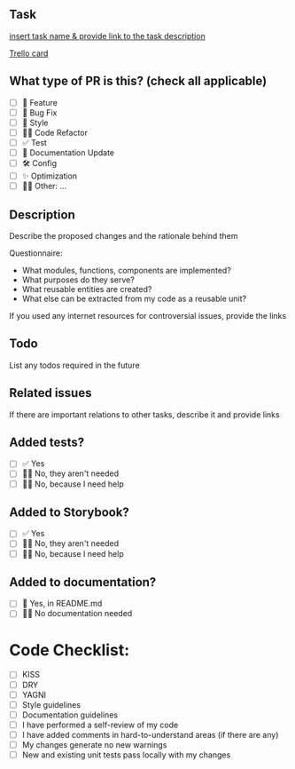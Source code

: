 ## Task
 
[insert task name & provide link to the task description](https://github.com/rolling-scopes-school/tasks/blob/master/tasks/eCommerce-Application/Sprints/Sprint%231.md#1-repository-setup-29-points-)

[Trello card](https://trello.com/c/i43A3Ge2)

## What type of PR is this? (check all applicable)

- [ ] 🍕 Feature
- [ ] 🐞 Bug Fix
- [ ] 🎨 Style
- [ ] 👨‍💻 Code Refactor
- [ ] ✅ Test
- [ ] 📝 Documentation Update
- [ ] 🛠 Config
- [ ] ✨ Optimization
- [ ] 🤷‍♂️ Other: ...

## Description
Describe the proposed changes and the rationale behind them

Questionnaire:
- What modules, functions, components are implemented?
- What purposes do they serve?
- What reusable entities are created?
- What else can be extracted from my code as a reusable unit?

If you used any internet resources for controversial issues, provide the links

## Todo
List any todos required in the future

## Related issues
If there are important relations to other tasks, describe it and provide links

## Added tests?
- [ ] ✅ Yes
- [ ] 🙅‍♂️ No, they aren't needed
- [ ] 🙋‍♂️ No, because I need help

## Added to Storybook?
- [ ] ✅ Yes
- [ ] 🙅‍♂️ No, they aren't needed
- [ ] 🙋‍♂️ No, because I need help

## Added to documentation?
- [ ] 📝 Yes, in README.md
- [ ] 🙅‍♂️ No documentation needed

# Code Checklist:
- [ ] KISS
- [ ] DRY
- [ ] YAGNI
- [ ] Style guidelines
- [ ] Documentation guidelines
- [ ] I have performed a self-review of my code
- [ ] I have added comments in hard-to-understand areas (if there are any)
- [ ] My changes generate no new warnings
- [ ] New and existing unit tests pass locally with my changes
